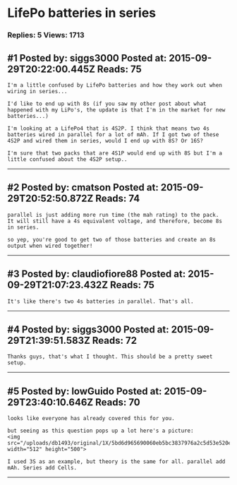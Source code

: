 # LifePo batteries in series

### Replies: 5 Views: 1713

## \#1 Posted by: siggs3000 Posted at: 2015-09-29T20:22:00.445Z Reads: 75

```
I'm a little confused by LifePo batteries and how they work out when wiring in series... 

I'd like to end up with 8s (if you saw my other post about what happened with my LiPo's, the update is that I'm in the market for new batteries...)

I'm looking at a LifePo4 that is 4S2P. I think that means two 4s batteries wired in parallel for a lot of mAh. If I got two of these 4S2P and wired them in series, would I end up with 8S? Or 16S? 

I'm sure that two packs that are 4S1P would end up with 8S but I'm a little confused about the 4S2P setup..
```

---
## \#2 Posted by: cmatson Posted at: 2015-09-29T20:52:50.872Z Reads: 74

```
parallel is just adding more run time (the mah rating) to the pack.  It will still have a 4s equivalent voltage, and therefore, become 8s in series.

so yep, you're good to get two of those batteries and create an 8s output when wired together!
```

---
## \#3 Posted by: claudiofiore88 Posted at: 2015-09-29T21:07:23.432Z Reads: 75

```
It's like there's two 4s batteries in parallel. That's all.
```

---
## \#4 Posted by: siggs3000 Posted at: 2015-09-29T21:39:51.583Z Reads: 72

```
Thanks guys, that's what I thought. This should be a pretty sweet setup.
```

---
## \#5 Posted by: lowGuido Posted at: 2015-09-29T23:40:10.646Z Reads: 70

```
looks like everyone has already covered this for you.

but seeing as this question pops up a lot here's a picture:
<img src="/uploads/db1493/original/1X/5bd6d965690060eb5bc3837976a2c5d53e520edb.png" width="512" height="500">

I used 3S as an example, but theory is the same for all. parallel add mAh. Series add Cells.
```

---
